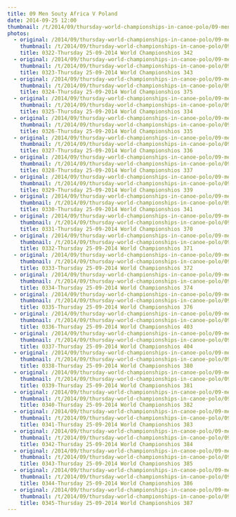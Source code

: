 ```yaml
---
title: 09 Men Souty Africa V Poland
date: 2014-09-25 12:00
thumbnail: /t/2014/09/thursday-world-championships-in-canoe-polo/09-men-souty-africa-v-poland/0322-thursday-25-09-2014-world-championshios-342.jpg
photos:
  - original: /2014/09/thursday-world-championships-in-canoe-polo/09-men-souty-africa-v-poland/0322-thursday-25-09-2014-world-championshios-342.jpg
    thumbnail: /t/2014/09/thursday-world-championships-in-canoe-polo/09-men-souty-africa-v-poland/0322-thursday-25-09-2014-world-championshios-342.jpg
    title: 0322-Thursday 25-09-2014 World Championshios 342
  - original: /2014/09/thursday-world-championships-in-canoe-polo/09-men-souty-africa-v-poland/0323-thursday-25-09-2014-world-championshios-343.jpg
    thumbnail: /t/2014/09/thursday-world-championships-in-canoe-polo/09-men-souty-africa-v-poland/0323-thursday-25-09-2014-world-championshios-343.jpg
    title: 0323-Thursday 25-09-2014 World Championshios 343
  - original: /2014/09/thursday-world-championships-in-canoe-polo/09-men-souty-africa-v-poland/0324-thursday-25-09-2014-world-championshios-375.jpg
    thumbnail: /t/2014/09/thursday-world-championships-in-canoe-polo/09-men-souty-africa-v-poland/0324-thursday-25-09-2014-world-championshios-375.jpg
    title: 0324-Thursday 25-09-2014 World Championshios 375
  - original: /2014/09/thursday-world-championships-in-canoe-polo/09-men-souty-africa-v-poland/0325-thursday-25-09-2014-world-championshios-334.jpg
    thumbnail: /t/2014/09/thursday-world-championships-in-canoe-polo/09-men-souty-africa-v-poland/0325-thursday-25-09-2014-world-championshios-334.jpg
    title: 0325-Thursday 25-09-2014 World Championshios 334
  - original: /2014/09/thursday-world-championships-in-canoe-polo/09-men-souty-africa-v-poland/0326-thursday-25-09-2014-world-championshios-335.jpg
    thumbnail: /t/2014/09/thursday-world-championships-in-canoe-polo/09-men-souty-africa-v-poland/0326-thursday-25-09-2014-world-championshios-335.jpg
    title: 0326-Thursday 25-09-2014 World Championshios 335
  - original: /2014/09/thursday-world-championships-in-canoe-polo/09-men-souty-africa-v-poland/0327-thursday-25-09-2014-world-championshios-336.jpg
    thumbnail: /t/2014/09/thursday-world-championships-in-canoe-polo/09-men-souty-africa-v-poland/0327-thursday-25-09-2014-world-championshios-336.jpg
    title: 0327-Thursday 25-09-2014 World Championshios 336
  - original: /2014/09/thursday-world-championships-in-canoe-polo/09-men-souty-africa-v-poland/0328-thursday-25-09-2014-world-championshios-337.jpg
    thumbnail: /t/2014/09/thursday-world-championships-in-canoe-polo/09-men-souty-africa-v-poland/0328-thursday-25-09-2014-world-championshios-337.jpg
    title: 0328-Thursday 25-09-2014 World Championshios 337
  - original: /2014/09/thursday-world-championships-in-canoe-polo/09-men-souty-africa-v-poland/0329-thursday-25-09-2014-world-championshios-339.jpg
    thumbnail: /t/2014/09/thursday-world-championships-in-canoe-polo/09-men-souty-africa-v-poland/0329-thursday-25-09-2014-world-championshios-339.jpg
    title: 0329-Thursday 25-09-2014 World Championshios 339
  - original: /2014/09/thursday-world-championships-in-canoe-polo/09-men-souty-africa-v-poland/0330-thursday-25-09-2014-world-championshios-341.jpg
    thumbnail: /t/2014/09/thursday-world-championships-in-canoe-polo/09-men-souty-africa-v-poland/0330-thursday-25-09-2014-world-championshios-341.jpg
    title: 0330-Thursday 25-09-2014 World Championshios 341
  - original: /2014/09/thursday-world-championships-in-canoe-polo/09-men-souty-africa-v-poland/0331-thursday-25-09-2014-world-championshios-370.jpg
    thumbnail: /t/2014/09/thursday-world-championships-in-canoe-polo/09-men-souty-africa-v-poland/0331-thursday-25-09-2014-world-championshios-370.jpg
    title: 0331-Thursday 25-09-2014 World Championshios 370
  - original: /2014/09/thursday-world-championships-in-canoe-polo/09-men-souty-africa-v-poland/0332-thursday-25-09-2014-world-championshios-371.jpg
    thumbnail: /t/2014/09/thursday-world-championships-in-canoe-polo/09-men-souty-africa-v-poland/0332-thursday-25-09-2014-world-championshios-371.jpg
    title: 0332-Thursday 25-09-2014 World Championshios 371
  - original: /2014/09/thursday-world-championships-in-canoe-polo/09-men-souty-africa-v-poland/0333-thursday-25-09-2014-world-championshios-372.jpg
    thumbnail: /t/2014/09/thursday-world-championships-in-canoe-polo/09-men-souty-africa-v-poland/0333-thursday-25-09-2014-world-championshios-372.jpg
    title: 0333-Thursday 25-09-2014 World Championshios 372
  - original: /2014/09/thursday-world-championships-in-canoe-polo/09-men-souty-africa-v-poland/0334-thursday-25-09-2014-world-championshios-374.jpg
    thumbnail: /t/2014/09/thursday-world-championships-in-canoe-polo/09-men-souty-africa-v-poland/0334-thursday-25-09-2014-world-championshios-374.jpg
    title: 0334-Thursday 25-09-2014 World Championshios 374
  - original: /2014/09/thursday-world-championships-in-canoe-polo/09-men-souty-africa-v-poland/0335-thursday-25-09-2014-world-championshios-376.jpg
    thumbnail: /t/2014/09/thursday-world-championships-in-canoe-polo/09-men-souty-africa-v-poland/0335-thursday-25-09-2014-world-championshios-376.jpg
    title: 0335-Thursday 25-09-2014 World Championshios 376
  - original: /2014/09/thursday-world-championships-in-canoe-polo/09-men-souty-africa-v-poland/0336-thursday-25-09-2014-world-championshios-403.jpg
    thumbnail: /t/2014/09/thursday-world-championships-in-canoe-polo/09-men-souty-africa-v-poland/0336-thursday-25-09-2014-world-championshios-403.jpg
    title: 0336-Thursday 25-09-2014 World Championshios 403
  - original: /2014/09/thursday-world-championships-in-canoe-polo/09-men-souty-africa-v-poland/0337-thursday-25-09-2014-world-championshios-404.jpg
    thumbnail: /t/2014/09/thursday-world-championships-in-canoe-polo/09-men-souty-africa-v-poland/0337-thursday-25-09-2014-world-championshios-404.jpg
    title: 0337-Thursday 25-09-2014 World Championshios 404
  - original: /2014/09/thursday-world-championships-in-canoe-polo/09-men-souty-africa-v-poland/0338-thursday-25-09-2014-world-championshios-380.jpg
    thumbnail: /t/2014/09/thursday-world-championships-in-canoe-polo/09-men-souty-africa-v-poland/0338-thursday-25-09-2014-world-championshios-380.jpg
    title: 0338-Thursday 25-09-2014 World Championshios 380
  - original: /2014/09/thursday-world-championships-in-canoe-polo/09-men-souty-africa-v-poland/0339-thursday-25-09-2014-world-championshios-381.jpg
    thumbnail: /t/2014/09/thursday-world-championships-in-canoe-polo/09-men-souty-africa-v-poland/0339-thursday-25-09-2014-world-championshios-381.jpg
    title: 0339-Thursday 25-09-2014 World Championshios 381
  - original: /2014/09/thursday-world-championships-in-canoe-polo/09-men-souty-africa-v-poland/0340-thursday-25-09-2014-world-championshios-382.jpg
    thumbnail: /t/2014/09/thursday-world-championships-in-canoe-polo/09-men-souty-africa-v-poland/0340-thursday-25-09-2014-world-championshios-382.jpg
    title: 0340-Thursday 25-09-2014 World Championshios 382
  - original: /2014/09/thursday-world-championships-in-canoe-polo/09-men-souty-africa-v-poland/0341-thursday-25-09-2014-world-championshios-383.jpg
    thumbnail: /t/2014/09/thursday-world-championships-in-canoe-polo/09-men-souty-africa-v-poland/0341-thursday-25-09-2014-world-championshios-383.jpg
    title: 0341-Thursday 25-09-2014 World Championshios 383
  - original: /2014/09/thursday-world-championships-in-canoe-polo/09-men-souty-africa-v-poland/0342-thursday-25-09-2014-world-championshios-384.jpg
    thumbnail: /t/2014/09/thursday-world-championships-in-canoe-polo/09-men-souty-africa-v-poland/0342-thursday-25-09-2014-world-championshios-384.jpg
    title: 0342-Thursday 25-09-2014 World Championshios 384
  - original: /2014/09/thursday-world-championships-in-canoe-polo/09-men-souty-africa-v-poland/0343-thursday-25-09-2014-world-championshios-385.jpg
    thumbnail: /t/2014/09/thursday-world-championships-in-canoe-polo/09-men-souty-africa-v-poland/0343-thursday-25-09-2014-world-championshios-385.jpg
    title: 0343-Thursday 25-09-2014 World Championshios 385
  - original: /2014/09/thursday-world-championships-in-canoe-polo/09-men-souty-africa-v-poland/0344-thursday-25-09-2014-world-championshios-386.jpg
    thumbnail: /t/2014/09/thursday-world-championships-in-canoe-polo/09-men-souty-africa-v-poland/0344-thursday-25-09-2014-world-championshios-386.jpg
    title: 0344-Thursday 25-09-2014 World Championshios 386
  - original: /2014/09/thursday-world-championships-in-canoe-polo/09-men-souty-africa-v-poland/0345-thursday-25-09-2014-world-championshios-387.jpg
    thumbnail: /t/2014/09/thursday-world-championships-in-canoe-polo/09-men-souty-africa-v-poland/0345-thursday-25-09-2014-world-championshios-387.jpg
    title: 0345-Thursday 25-09-2014 World Championshios 387
---
```

